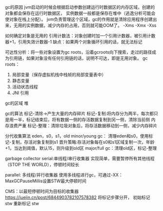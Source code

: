 gc的原因
jvm启动的时候会根据启动参数创建运行时数据区的内存区域，创建的对象都会保存在运行时数据区， 实例数据一般都是保存在堆中（逃逸分析可能会使对象在栈上分配）。
jvm负责管理这个区域，gc的作用就是清除应用程序创建出来，无用的实例数据，减少内存的占用，否则就可能OOM了。
-Xms -Xmx -Xss

如何确定对象是无用的
引用计数法：对象创建时加一个引用计数器，被引用计数器+1，引用失效计数器-1
缺点：如果两个对象循环引用的话，就无法标记

可达性分析：将一些对象设置为gc roots，沿着gcroots向下搜索，走过的路径成为引用链，如果对象没有任何引用链的话，说明不可达，即是无用对象。
gc roots：
1. 局部变量（保存虚拟机栈中栈帧的局部变量表中）
2. 静态变量
3. 活动状态线程
4. JNI 引用

gc的区域
堆

gc的算法
标记-清除->产生大量的内存碎片
标记-复制:将内存分为两半，每次都只是用一半，标记结束后，将有数据一侧的存活数据复制到另一侧，清除当前侧
内存浪费严重
标记-整理：清除垃圾对象后，将存活数据移动到一侧，减少内存碎片

分代收集算法
eden，s0，s1，old
minor/young gc： 清理eden和s0，使用标记-复制，存活对象复制到s1
晋升策略:存活对象每在s0和s1区域复制一次，年龄+1，当达到阈值，默认15，则升级到old区
major/full gc：清理old区，标记-整理

garbage collector
serial:单线程/串行收集器
实现简单，需要暂停所有其他线程（STOP THE WORLD），停顿时间较长

parallel: 多线程/并行收集器
使用多线程进行gc，可通过-XX：MaxGCPauseMillis设置STW最大停顿时间

CMS：以最短停顿时间为目标的收集器
https://juejin.cn/post/6844903782107578382
将标记步骤分开，
初始标记 stw
重新标记 stw
